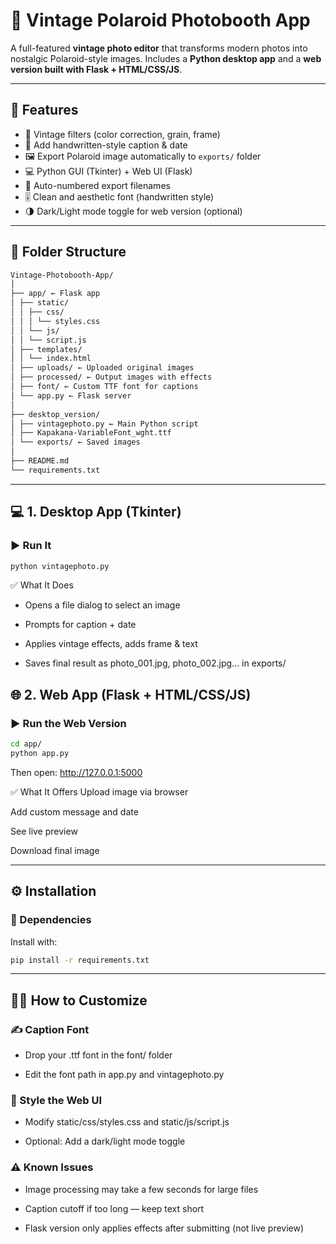 # 📸 Vintage Polaroid Photobooth App

A full-featured **vintage photo editor** that transforms modern photos into nostalgic Polaroid-style images. Includes a **Python desktop app** and a **web version built with Flask + HTML/CSS/JS**.

---

## 🔀 Features

- 🎨 Vintage filters (color correction, grain, frame)
- 📝 Add handwritten-style caption & date
- 🖼️ Export Polaroid image automatically to `exports/` folder
- 💻 Python GUI (Tkinter) + Web UI (Flask)
- 🔢 Auto-numbered export filenames
- 🎚️ Clean and aesthetic font (handwritten style)
- 🌗 Dark/Light mode toggle for web version (optional)

---

## 📁 Folder Structure
```bash 
Vintage-Photobooth-App/
│
├── app/ ← Flask app
│ ├── static/
│ │ ├── css/
│ │ │ └── styles.css
│ │ └── js/
│ │ └── script.js
│ ├── templates/
│ │ └── index.html
│ ├── uploads/ ← Uploaded original images
│ ├── processed/ ← Output images with effects
│ ├── font/ ← Custom TTF font for captions
│ └── app.py ← Flask server
│
├── desktop_version/
│ ├── vintagephoto.py ← Main Python script
│ ├── Kapakana-VariableFont_wght.ttf
│ └── exports/ ← Saved images
│
├── README.md
└── requirements.txt
```
---

## 💻 1. Desktop App (Tkinter)

### ▶️ Run It

```bash
python vintagephoto.py
```

✅ What It Does
- Opens a file dialog to select an image

- Prompts for caption + date

- Applies vintage effects, adds frame & text

- Saves final result as photo_001.jpg, photo_002.jpg... in exports/

## 🌐 2. Web App (Flask + HTML/CSS/JS)
### ▶️ Run the Web Version

```bash
cd app/
python app.py
```
Then open:
http://127.0.0.1:5000

✅ What It Offers
Upload image via browser

Add custom message and date

See live preview

Download final image

---

## ⚙️ Installation
### 🧰 Dependencies
Install with:

```bash
pip install -r requirements.txt
```
---

## 🧑‍🎨 How to Customize
### ✍️ Caption Font
- Drop your .ttf font in the font/ folder

- Edit the font path in app.py and vintagephoto.py

### 🎨 Style the Web UI
- Modify static/css/styles.css and static/js/script.js

- Optional: Add a dark/light mode toggle

### ⚠️ Known Issues
- Image processing may take a few seconds for large files

- Caption cutoff if too long — keep text short

- Flask version only applies effects after submitting (not live preview)
 